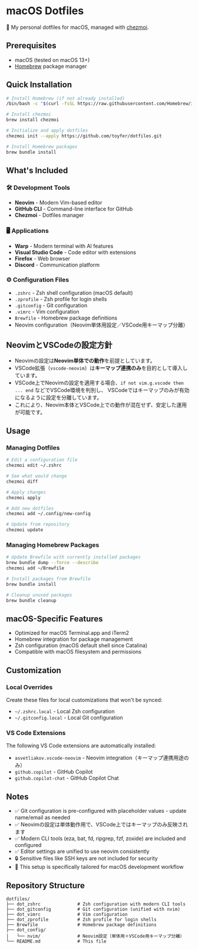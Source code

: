# macOS Dotfiles

🍎 My personal dotfiles for macOS, managed with [chezmoi](https://chezmoi.io/).

## Prerequisites

- macOS (tested on macOS 13+)
- [Homebrew](https://brew.sh/) package manager

## Quick Installation

```bash
# Install Homebrew (if not already installed)
/bin/bash -c "$(curl -fsSL https://raw.githubusercontent.com/Homebrew/install/HEAD/install.sh)"

# Install chezmoi
brew install chezmoi

# Initialize and apply dotfiles
chezmoi init --apply https://github.com/toyfer/dotfiles.git

# Install Homebrew packages
brew bundle install
```

## What's Included

### 🛠 Development Tools
- **Neovim** - Modern Vim-based editor
- **GitHub CLI** - Command-line interface for GitHub
- **Chezmoi** - Dotfiles manager

### 🖥 Applications
- **Warp** - Modern terminal with AI features
- **Visual Studio Code** - Code editor with extensions
- **Firefox** - Web browser
- **Discord** - Communication platform

### ⚙️ Configuration Files
- `.zshrc` - Zsh shell configuration (macOS default)
- `.zprofile` - Zsh profile for login shells
- `.gitconfig` - Git configuration
- `.vimrc` - Vim configuration
- `Brewfile` - Homebrew package definitions
- Neovim configuration（Neovim単体用設定／VSCode用キーマップ分離）

## NeovimとVSCodeの設定方針

- Neovimの設定は**Neovim単体での動作**を前提としています。
- VSCode拡張（`vscode-neovim`）は**キーマップ連携のみ**を目的として導入しています。
- VSCode上でNeovimの設定を適用する場合、`if not vim.g.vscode then ... end` などでVSCode環境を判別し、
  VSCodeではキーマップのみが有効になるように設定を分離しています。
- これにより、Neovim本体とVSCode上での動作が混在せず、安定した運用が可能です。

## Usage

### Managing Dotfiles
```bash
# Edit a configuration file
chezmoi edit ~/.zshrc

# See what would change
chezmoi diff

# Apply changes
chezmoi apply

# Add new dotfiles
chezmoi add ~/.config/new-config

# Update from repository
chezmoi update
```

### Managing Homebrew Packages
```bash
# Update Brewfile with currently installed packages
brew bundle dump --force --describe
chezmoi add ~/Brewfile

# Install packages from Brewfile
brew bundle install

# Cleanup unused packages
brew bundle cleanup
```

## macOS-Specific Features

- Optimized for macOS Terminal.app and iTerm2
- Homebrew integration for package management
- Zsh configuration (macOS default shell since Catalina)
- Compatible with macOS filesystem and permissions

## Customization

### Local Overrides
Create these files for local customizations that won't be synced:
- `~/.zshrc.local` - Local Zsh configuration
- `~/.gitconfig.local` - Local Git configuration

### VS Code Extensions
The following VS Code extensions are automatically installed:
- `asvetliakov.vscode-neovim` - Neovim integration（キーマップ連携用途のみ）
- `github.copilot` - GitHub Copilot
- `github.copilot-chat` - GitHub Copilot Chat

## Notes

- ✅ Git configuration is pre-configured with placeholder values - update name/email as needed
- ✅ Neovimの設定は単体動作用で、VSCode上ではキーマップのみ反映されます
- ✅ Modern CLI tools (eza, bat, fd, ripgrep, fzf, zoxide) are included and configured
- ✅ Editor settings are unified to use neovim consistently
- 🔒 Sensitive files like SSH keys are not included for security
- 📱 This setup is specifically tailored for macOS development workflow

## Repository Structure

```
dotfiles/
├── dot_zshrc              # Zsh configuration with modern CLI tools
├── dot_gitconfig          # Git configuration (unified with nvim)
├── dot_vimrc              # Vim configuration
├── dot_zprofile           # Zsh profile for login shells
├── Brewfile               # Homebrew package definitions
├── dot_config/
│   └── nvim/              # Neovim設定（単体用＋VSCode用キーマップ分離）
└── README.md              # This file
```

